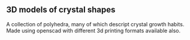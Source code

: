 ## 3D models of crystal shapes

A collection of polyhedra, many of which descript crystal growth habits. Made using openscad with different 3d printing formats available also.
